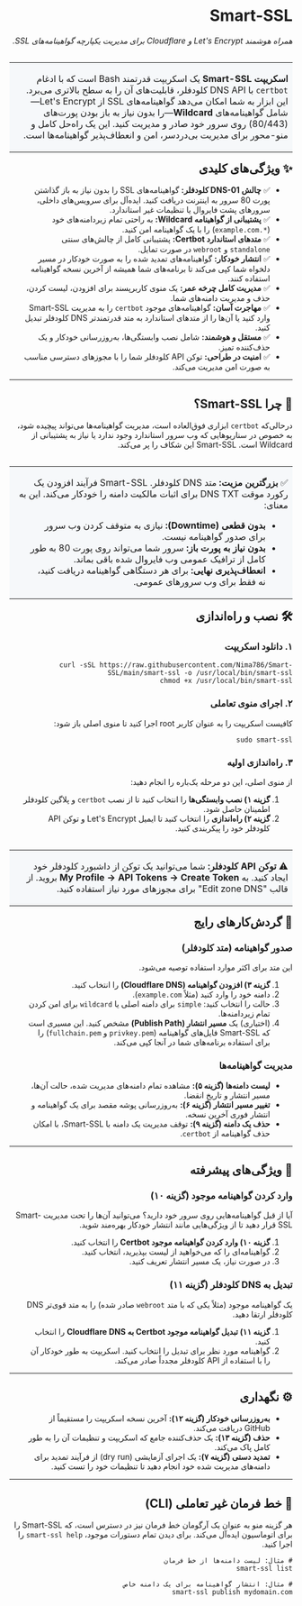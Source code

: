 <div dir="rtl">

<h1>Smart-SSL</h1>

<p><em>همراه هوشمند Let's Encrypt و Cloudflare برای مدیریت یکپارچه گواهینامه‌های SSL.</em></p>

<table border="0" width="100%" cellspacing="0" cellpadding="15" bgcolor="#f6f8fa" align="right">
  <tr>
    <td>
      <p> <strong> اسکریپت Smart-SSL</strong> یک اسکریپت قدرتمند Bash است که با ادغام <code>certbot</code> با DNS API کلودفلر، قابلیت‌های آن را به سطح بالاتری می‌برد. این ابزار به شما امکان می‌دهد گواهینامه‌های SSL از Let's Encrypt—شامل گواهینامه‌های <strong>Wildcard</strong>—را بدون نیاز به باز بودن پورت‌های (80/443) روی سرور خود صادر و مدیریت کنید. این یک راه‌حل کامل و منو-محور برای مدیریت بی‌دردسر، امن و انعطاف‌پذیر گواهینامه‌ها است.</p>
    </td>
  </tr>
</table>

<hr>

<h2>✨ ویژگی‌های کلیدی</h2>

<ul>
    <li>✅ <strong>چالش DNS-01 کلودفلر:</strong> گواهینامه‌های SSL را بدون نیاز به باز گذاشتن پورت 80 سرور به اینترنت دریافت کنید. ایده‌آل برای سرویس‌های داخلی، سرورهای پشت فایروال یا تنظیمات غیر استاندارد.</li>
    <li>✅ <strong>پشتیبانی از گواهینامه Wildcard:</strong> به راحتی تمام زیردامنه‌های خود (<code>*.example.com</code>) را با یک گواهینامه امن کنید.</li>
    <li>✅ <strong>متدهای استاندارد Certbot:</strong> پشتیبانی کامل از چالش‌های سنتی <code>standalone</code> و <code>webroot</code> در صورت تمایل.</li>
    <li>✅ <strong>انتشار خودکار:</strong> گواهینامه‌های تمدید شده را به صورت خودکار در مسیر دلخواه شما کپی می‌کند تا برنامه‌های شما همیشه از آخرین نسخه گواهینامه استفاده کنند.</li>
    <li>✅ <strong>مدیریت کامل چرخه عمر:</strong> یک منوی کاربرپسند برای افزودن، لیست کردن، حذف و مدیریت دامنه‌های شما.</li>
    <li>✅ <strong>مهاجرت آسان:</strong> گواهینامه‌های موجود <code>certbot</code> را به مدیریت Smart-SSL وارد کنید یا آن‌ها را از متدهای استاندارد به متد قدرتمندتر DNS کلودفلر تبدیل کنید.</li>
    <li>✅ <strong>مستقل و هوشمند:</strong> شامل نصب وابستگی‌ها، به‌روزرسانی خودکار و یک حذف‌کننده تمیز.</li>
    <li>✅ <strong>امنیت در طراحی:</strong> توکن API کلودفلر شما را با مجوزهای دسترسی مناسب به صورت امن مدیریت می‌کند.</li>
</ul>

<hr>

<h2>🚀 چرا Smart-SSL؟</h2>

<p>درحالی‌که <code>certbot</code> ابزاری فوق‌العاده است، مدیریت گواهینامه‌ها می‌تواند پیچیده شود، به خصوص در سناریوهایی که وب سرور استاندارد وجود ندارد یا نیاز به پشتیبانی از Wildcard است. Smart-SSL این شکاف را پر می‌کند.</p>

<table border="0" width="100%" cellspacing="0" cellpadding="15" bgcolor="#f6f8fa" align="right">
  <tr>
    <td>
      <p>✅ <strong>بزرگترین مزیت:</strong> متد DNS کلودفلر. Smart-SSL فرآیند افزودن یک رکورد موقت DNS TXT برای اثبات مالکیت دامنه را خودکار می‌کند. این به معنای:</p>
      <ul dir="rtl">
          <li><strong>بدون قطعی (Downtime):</strong> نیازی به متوقف کردن وب سرور برای صدور گواهینامه نیست.</li>
          <li><strong>بدون نیاز به پورت باز:</strong> سرور شما می‌تواند روی پورت 80 به طور کامل از ترافیک عمومی وب فایروال شده باقی بماند.</li>
          <li><strong>انعطاف‌پذیری نهایی:</strong> برای هر دستگاهی گواهینامه دریافت کنید، نه فقط برای وب سرورهای عمومی.</li>
      </ul>
    </td>
  </tr>
</table>

<hr>

<h2>🛠️ نصب و راه‌اندازی</h2>

<h3>۱. دانلود اسکریپت</h3>
<pre><code>curl -sSL https://raw.githubusercontent.com/Nima786/Smart-SSL/main/smart-ssl -o /usr/local/bin/smart-ssl
chmod +x /usr/local/bin/smart-ssl</code></pre>

<h3>۲. اجرای منوی تعاملی</h3>
<p>کافیست اسکریپت را به عنوان کاربر root اجرا کنید تا منوی اصلی باز شود:</p>
<pre><code>sudo smart-ssl</code></pre>

<h3>۳. راه‌اندازی اولیه</h3>
<p>از منوی اصلی، این دو مرحله یک‌باره را انجام دهید:</p>
<ol>
    <li><strong>گزینه ۱) نصب وابستگی‌ها</strong> را انتخاب کنید تا از نصب <code>certbot</code> و پلاگین کلودفلر اطمینان حاصل شود.</li>
    <li><strong>گزینه ۲) راه‌اندازی</strong> را انتخاب کنید تا ایمیل Let's Encrypt و توکن API کلودفلر خود را پیکربندی کنید.</li>
</ol>

<table border="0" width="100%" cellspacing="0" cellpadding="15" bgcolor="#f6f8fa" align="right">
  <tr>
    <td>
      <p>⚠️ <strong>توکن API کلودفلر:</strong> شما می‌توانید یک توکن از داشبورد کلودفلر خود ایجاد کنید. به <strong>My Profile → API Tokens → Create Token</strong> بروید. از قالب "Edit zone DNS" برای مجوزهای مورد نیاز استفاده کنید.</p>
    </td>
  </tr>
</table>

<hr>

<h2>📖 گردش‌کارهای رایج</h2>

<h3>صدور گواهینامه (متد کلودفلر)</h3>
<p>این متد برای اکثر موارد استفاده توصیه می‌شود.</p>
<ol>
    <li><strong>گزینه ۳) افزودن گواهینامه (Cloudflare DNS)</strong> را انتخاب کنید.</li>
    <li>دامنه خود را وارد کنید (مثلاً <code>example.com</code>).</li>
    <li>حالت را انتخاب کنید: <code>simple</code> برای دامنه اصلی یا <code>wildcard</code> برای امن کردن تمام زیردامنه‌ها.</li>
    <li>(اختیاری) یک <strong>مسیر انتشار (Publish Path)</strong> مشخص کنید. این مسیری است که Smart-SSL فایل‌های گواهینامه (<code>privkey.pem</code> و <code>fullchain.pem</code>) را برای استفاده برنامه‌های شما در آنجا کپی می‌کند.</li>
</ol>

<h3>مدیریت گواهینامه‌ها</h3>
<ul>
    <li><strong>لیست دامنه‌ها (گزینه ۵):</strong> مشاهده تمام دامنه‌های مدیریت شده، حالت آن‌ها، مسیر انتشار و تاریخ انقضا.</li>
    <li><strong>تغییر مسیر انتشار (گزینه ۶):</strong> به‌روزرسانی پوشه مقصد برای یک گواهینامه و انتشار فوری آخرین نسخه.</li>
    <li><strong>حذف یک دامنه (گزینه ۹):</strong> توقف مدیریت یک دامنه با Smart-SSL، با امکان حذف گواهینامه از <code>certbot</code>.</li>
</ul>

<hr>

<h2>🔮 ویژگی‌های پیشرفته</h2>

<h3>وارد کردن گواهینامه موجود (گزینه ۱۰)</h3>
<p>آیا از قبل گواهینامه‌هایی روی سرور خود دارید؟ می‌توانید آن‌ها را تحت مدیریت Smart-SSL قرار دهید تا از ویژگی‌هایی مانند انتشار خودکار بهره‌مند شوید.</p>
<ol>
    <li><strong>گزینه ۱۰) وارد کردن گواهینامه موجود Certbot</strong> را انتخاب کنید.</li>
    <li>گواهینامه‌ای را که می‌خواهید از لیست بپذیرید، انتخاب کنید.</li>
    <li>در صورت نیاز، یک مسیر انتشار تعریف کنید.</li>
</ol>

<h3>تبدیل به DNS کلودفلر (گزینه ۱۱)</h3>
<p>یک گواهینامه موجود (مثلاً یکی که با متد <code>webroot</code> صادر شده) را به متد قوی‌تر DNS کلودفلر ارتقا دهید.</p>
<ol>
    <li><strong>گزینه ۱۱) تبدیل گواهینامه موجود Certbot به Cloudflare DNS</strong> را انتخاب کنید.</li>
    <li>گواهینامه مورد نظر برای تبدیل را انتخاب کنید. اسکریپت به طور خودکار آن را با استفاده از API کلودفلر مجدداً صادر می‌کند.</li>
</ol>

<hr>

<h2>⚙️ نگهداری</h2>

<ul>
    <li><strong>به‌روزرسانی خودکار (گزینه ۱۲):</strong> آخرین نسخه اسکریپت را مستقیماً از GitHub دریافت می‌کند.</li>
    <li><strong>حذف (گزینه ۱۳):</strong> یک حذف‌کننده جامع که اسکریپت و تنظیمات آن را به طور کامل پاک می‌کند.</li>
    <li><strong>تمدید دستی (گزینه ۷):</strong> یک اجرای آزمایشی (dry run) از فرآیند تمدید برای دامنه‌های مدیریت شده خود انجام دهید تا تنظیمات خود را تست کنید.</li>
</ul>

<hr>

<h2>🤖 خط فرمان غیر تعاملی (CLI)</h2>

<p>هر گزینه منو به عنوان یک آرگومان خط فرمان نیز در دسترس است، که Smart-SSL را برای اتوماسیون ایده‌آل می‌کند. برای دیدن تمام دستورات موجود، <code>smart-ssl help</code> را اجرا کنید.</p>

<pre><code># مثال: لیست دامنه‌ها از خط فرمان
smart-ssl list

# مثال: انتشار گواهینامه برای یک دامنه خاص
smart-ssl publish mydomain.com</code></pre>
</div>
